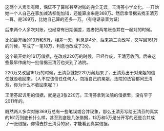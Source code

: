 这两个人素质有限，保证不了算账甚至对账的完全无误。王清芬小学文化，一开始她一个人自己在家加减法都能加错，还能算出来是368万。然后拿借据去找王清芳一算，是369万，比她自己算的还多一万。（有电话录音为证）

后来两个人多次对账，也经常有日期偏差，或者把两笔账合并在一起对的时候。

比如最开始的13万和5万，相差一天，利息是4分，后来第二次改写，又写回161万的时候，写成了一笔18万，利息也改成了3分。

这个最开始的161万借据，在改成220万的时候，已经作废，王清芳收回，后来这些最早作废的一批借据王清芳也交到了法院。

220万又改回161万的时候，王清芬就把220万藏起来了，王清芳出于对亲姐的信任就没收回来。（人不应该信任任何人，包括自己的亲姐，法院的法官都问王清芳，你为什么不收回来呢？）

王清芬起诉用的借据，就是这3张220万。王清芬拿到法院的借据里，没有早于2011年的。

既然两人多次对账369万总有一些笔误或合并现象，那么王清芳写给王清芬的真实的161万到底长什么样，甚至到底是几张借据，13万和5万是分开写的还是合并成了一张借据，你得去抄王清芬的家，才能看到真实借据。
